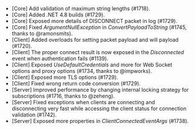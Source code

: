 * [Core] Add validation of maximum string lengths (#1718).
* [Core] Added .NET 4.8 builds (#1729).
* [Core] Exposed more details of DISCONNECT packet in log (#1729).
* [Core] Fixed _ArgumentNullException_ in _ConvertPayloadToString_ (#1745, thanks to @ramonsmits).
* [Client] Added overloads for setting packet payload and will payload (#1720).
* [Client] The proper connect result is now exposed in the _Disconnected_ event when authentication fails (#1139).
* [Client] Exposed _UseDefaultCredentials_ and more for Web Socket options and proxy options (#1734, thanks to @impworks).
* [Client] Exposed more TLS options (#1729).
* [Client] Fixed wrong return code conversion (#1729).
* [Server] Improved performance by changing internal locking strategy for subscriptions (#1716, thanks to @zeheng).
* [Server] Fixed exceptions when clients are connecting and disconnecting very fast while accessing the client status for connection validation (#1742).
* [Server] Exposed more properties in _ClientConnectedEventArgs_ (#1738).
